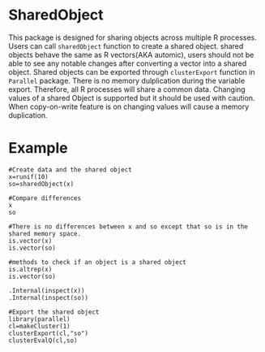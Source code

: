 # SharedObject
This package is designed for sharing objects across multiple R processes. Users can call `sharedObject` function to create a shared object. shared objects behave the same as R vectors(AKA automic), users should not be able to see any notable changes after converting a vector into a shared object. Shared objects can be exported through `clusterExport` function in `Parallel` package. There is no memory dulplication during the variable export. Therefore, all R processes will share a common data. Changing values of a shared Object is supported but it should be used with caution. When copy-on-write feature is on changing values will cause a memory duplication.

# Example
```
#Create data and the shared object
x=runif(10)
so=sharedObject(x)

#Compare differences
x
so

#There is no differences between x and so except that so is in the shared memory space.
is.vector(x)
is.vector(so)

#methods to check if an object is a shared object
is.altrep(x)
is.vector(so)

.Internal(inspect(x))
.Internal(inspect(so))

#Export the shared object
library(parallel)
cl=makeCluster(1)
clusterExport(cl,"so")
clusterEvalQ(cl,so)
```
